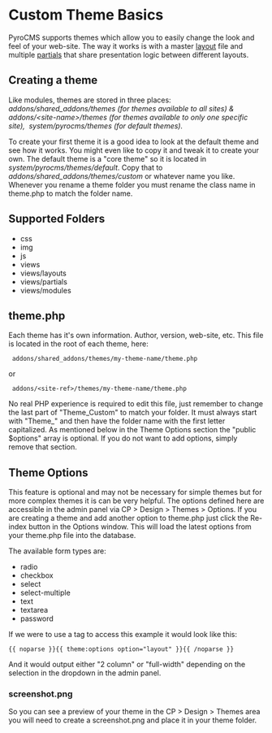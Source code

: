 # Custom Theme Basics

PyroCMS supports themes which allow you to easily change the look and feel of your web-site. The way it works is with a master <a href="http://pyrocms.com/docs/glossary#theme-layouts">layout</a> file and multiple <a href="http://pyrocms.com/docs/glossary#theme-partials">partials</a> that share presentation logic between different layouts.

## Creating a theme

Like modules, themes are stored in three places: <dfn>addons/shared_addons/themes (for themes available to all sites) &amp;</dfn><dfn> addons/&lt;site-name&gt;/themes (for themes available to only one specific site),&nbsp;</dfn><dfn> system/pyrocms/themes (for default themes).</dfn>

To create your first theme it is a good idea to look at the default theme and see how it works. You might even like to copy it and tweak it to create your own. The default theme is a &quot;core theme&quot; so it is located in <dfn>system/pyrocms/themes/default</dfn>. Copy that to <dfn>addons/</dfn><dfn>shared_addons/</dfn><dfn>themes/custom</dfn> or whatever name you like. Whenever you rename a theme folder you must rename the class name in theme.php to match the folder name.

## Supported Folders

* css
* img
* js
* views
* views/layouts
* views/partials
* views/modules

## theme.php

Each theme has it&#39;s own information. Author, version, web-site, etc. This file is located in the root of each theme, here:

     addons/shared_addons/themes/my-theme-name/theme.php

or

     addons/<site-ref>/themes/my-theme-name/theme.php

No real PHP experience is required to edit this file, just remember to change the last part of &quot;Theme\_Custom&quot; to match your folder. It must always start with &quot;Theme\_&quot; and then have the folder name with the first letter capitalized. As mentioned below in the Theme Options section the &quot;public $options&quot; array is optional. If you do not want to add options, simply remove that section.

<script src="https://gist.github.com/1447647.js?file=gistfile1.aw"></script>

## Theme Options

This feature is optional and may not be necessary for simple themes but for more complex themes it is can be very helpful. The options defined here are accessible in the admin panel via CP &gt; Design &gt; Themes &gt; Options. If you are creating a theme and add another option to theme.php just click the Re-index button in the Options window. This will load the latest options from your theme.php file into the database.

The available form types are:

* radio
* checkbox
* select
* select-multiple
* text
* textarea
* password

If we were to use a tag to access this example it would look like this:

    {{ noparse }}{{ theme:options option="layout" }}{{ /noparse }}

And it would output either &quot;2 column&quot; or &quot;full-width&quot; depending on the selection in the dropdown in the admin panel.

### screenshot.png

So you can see a preview of your theme in the CP &gt; Design &gt; Themes area you will need to create a screenshot.png and place it in your theme folder.